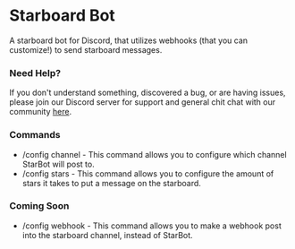 # Starboard Bot
A starboard bot for Discord, that utilizes webhooks (that you can customize!) to send starboard messages.

### Need Help?
If you don't understand something, discovered a bug, or are having issues, please join our Discord server for support and general chit chat with our community [here](https://discord.gg/TAB8CP5wPt).

### Commands
- /config channel <channelname> - This command allows you to configure which channel StarBot will post to.
- /config stars <amount> - This command allows you to configure the amount of stars it takes to put a message on the starboard.

### Coming Soon
 - /config webhook <webhookurl> - This command allows you to make a webhook post into the starboard channel, instead of StarBot.
